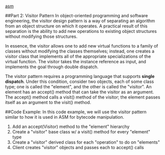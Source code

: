 
[asm](http://web.cs.ucla.edu/~msb/cs239-tutorial/)

##Part 2: Visitor Pattern
In object-oriented programming and software engineering, the visitor design pattern is a way of separating an algorithm from an object structure on which it operates. A practical result of this separation is the ability to add new operations to existing object structures without modifying those structures.

In essence, the visitor allows one to add new virtual functions to a family of classes without modifying the classes themselves; instead, one creates a visitor class that implements all of the appropriate specializations of the virtual function. The visitor takes the instance reference as input, and implements the goal through double dispatch.

The visitor pattern requires a programming language that supports **single dispatch**. Under this condition, consider two objects, each of some class type; one is called the "element", and the other is called the "visitor". An element has an accept() method that can take the visitor as an argument. The accept() method calls a visit() method of the visitor; the element passes itself as an argument to the visit() method.

##Code Example: 
In this code example, we will use the visitor pattern similar to how it is used in ASM for bytecode manipulation. 
1. Add an accept(Visitor) method to the "element" hierarchy
2. Create a "visitor" base class w/ a visit() method for every "element" type
3. Create a "visitor" derived class for each "operation" to do on "elements"
4. Client creates "visitor" objects and passes each to accept() calls



